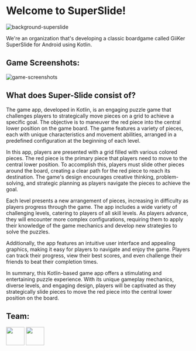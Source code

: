 # Welcome to SuperSlide!
![background-superslide](https://user-images.githubusercontent.com/73638078/236699343-861ba81f-515a-4745-9a51-2bd705d7e16a.jpg)

We're an organization that's developing a classic boardgame called GiiKer SuperSlide for Android using Kotlin.
## Game Screenshots:
![game-screenshots](https://user-images.githubusercontent.com/73638078/236699939-f019d45c-59c3-45fe-b450-05488cbc6cf4.jpg)
## What does Super-Slide consist of?
The game app, developed in Kotlin, is an engaging puzzle game that challenges players to strategically move pieces on a grid to achieve a specific goal. The objective is to maneuver the red piece into the central lower position on the game board. The game features a variety of pieces, each with unique characteristics and movement abilities, arranged in a predefined configuration at the beginning of each level.

In this app, players are presented with a grid filled with various colored pieces. The red piece is the primary piece that players need to move to the central lower position. To accomplish this, players must slide other pieces around the board, creating a clear path for the red piece to reach its destination. The game's design encourages creative thinking, problem-solving, and strategic planning as players navigate the pieces to achieve the goal.

Each level presents a new arrangement of pieces, increasing in difficulty as players progress through the game. The app includes a wide variety of challenging levels, catering to players of all skill levels. As players advance, they will encounter more complex configurations, requiring them to apply their knowledge of the game mechanics and develop new strategies to solve the puzzles.

Additionally, the app features an intuitive user interface and appealing graphics, making it easy for players to navigate and enjoy the game. Players can track their progress, view their best scores, and even challenge their friends to beat their completion times.

In summary, this Kotlin-based game app offers a stimulating and entertaining puzzle experience. With its unique gameplay mechanics, diverse levels, and engaging design, players will be captivated as they strategically slide pieces to move the red piece into the central lower position on the board.

## Team:
[<img src="https://github.com/faysalbadaoui.png" width="50" height="50" />](https://github.com/faysalbadaoui)
[<img src="https://github.com/peremunoz.png" width="50" height="50" />](https://github.com/peremunoz)

